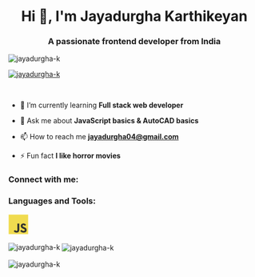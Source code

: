 <h1 align="center">Hi 👋, I'm Jayadurgha Karthikeyan</h1>
<h3 align="center">A passionate frontend developer from India</h3>

<p align="left"> <img src="https://komarev.com/ghpvc/?username=jayadurgha-k&label=Profile%20views&color=0e75b6&style=flat" alt="jayadurgha-k" /> </p>

<p align="left"> <a href="https://github.com/ryo-ma/github-profile-trophy"><img src="https://github-profile-trophy.vercel.app/?username=jayadurgha-k" alt="jayadurgha-k" /></a> </p>

<p align="left"> <a href="https://twitter.com/" target="blank"><img src="https://img.shields.io/twitter/follow/?logo=twitter&style=for-the-badge" alt="" /></a> </p>

- 🌱 I’m currently learning **Full stack web developer**

- 💬 Ask me about **JavaScript basics & AutoCAD basics**

- 📫 How to reach me **jayadurgha04@gmail.com**

- ⚡ Fun fact **I like horror movies**

<h3 align="left">Connect with me:</h3>
<p align="left">
</p>

<h3 align="left">Languages and Tools:</h3>
<p align="left"> <a href="https://developer.mozilla.org/en-US/docs/Web/JavaScript" target="_blank" rel="noreferrer"> <img src="https://raw.githubusercontent.com/devicons/devicon/master/icons/javascript/javascript-original.svg" alt="javascript" width="40" height="40"/> </a> </p>

<p><img align="left" src="https://github-readme-stats.vercel.app/api/top-langs?username=jayadurgha-k&show_icons=true&locale=en&layout=compact" alt="jayadurgha-k" /></p>

<p>&nbsp;<img align="center" src="https://github-readme-stats.vercel.app/api?username=jayadurgha-k&show_icons=true&locale=en" alt="jayadurgha-k" /></p>

<p><img align="center" src="https://github-readme-streak-stats.herokuapp.com/?user=jayadurgha-k&" alt="jayadurgha-k" /></p>

